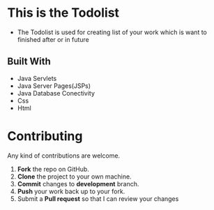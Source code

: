 # This is the Todolist 
* The Todolist is used for creating list of your work which is want to finished after or in future

## Built With

* Java Servlets
* Java Server Pages(JSPs)
* Java Database Conectivity
* Css 
* Html

Contributing
==========
Any kind of contributions are welcome.

1. **Fork** the repo on GitHub.
2. **Clone** the project to your own machine.
3. **Commit** changes to **development** branch.
4. **Push** your work back up to your fork.
5. Submit a **Pull request** so that I can review your changes
